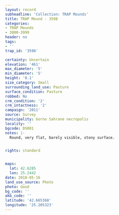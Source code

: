 ```yaml
---
layout: record
subheadline: 'Collection: TRAP Mounds'
title: TRAP Mound - 3598
categories:
- TRAP Mounds
- 3000-3999
header: no
tags:
- ''
trap_id: '3598'

certainty: Uncertain
elevation: '461'
max_diameter: '5'
min_diameter: '5'
height: '0.1'
size_category: Small
surrounding_land_use: Pasture
surface_condition: Pasture
robbed: No
crm_condition: '2'
crm_intactness: '2'
campaign: '2011'
source: Survey
municipality: Gorno Sahrane necropolis
locality: ''
bgcode: DS001
notes: |-
  Round, very flat, barely visible, stony surface.


rights: standard


maps:
  lat: 42.6285
  lon: 25.2442
date: 2018-05-16
land_use_source: Photo
photo: Good
bg_code: ''
akb_code: ''
latitude: '42.665368'
longitude: '25.205323'
---
```

